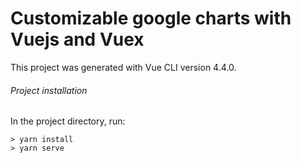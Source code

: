 # Customizable google charts with Vuejs and Vuex 

This project was generated with Vue CLI version 4.4.0.


###### Project installation 

In the project directory, run:
```
> yarn install
> yarn serve
```
